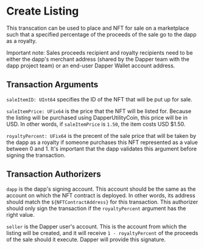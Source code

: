# Create Listing

This transcation can be used to place and NFT for sale on a marketplace such that a specified percentage of the proceeds of the sale
go to the dapp as a royalty.

Important note: Sales proceeds recipient and royalty recipients need to be either the dapp's merchant address (shared by the Dapper team
with the dapp project team) or an end-user Dapper Wallet account address.

## Transaction Arguments

`saleItemID: UInt64` specifies the ID of the NFT that will be put up for sale.

`saleItemPrice: UFix64` is the price that the NFT will be listed for. Because the listing will be purchased using DapperUtilityCoin,
this price will be in USD. In other words, if `saleItemPrice` is `1.50`, the item costs USD $1.50.

`royaltyPercent: UFix64` is the precent of the sale price that will be taken by the dapp as a royalty if someone purchases this NFT represented
as a value between 0 and 1. It's important that the dapp validates this argument before signing the transaction.

## Transaction Authorizers

`dapp` is the dapp's signing account. This account should be the same as the account on which the NFT contract is deployed. In other words,
its address should match the `${NFTContractAddress}` for this transaction. This authorizer should only sign the transaction if the `royaltyPercent`
argument has the right value.

`seller` is the Dapper user's account. This is the account from which the listing will be created, and it will receive `1 - royaltyPercent` of
the proceeds of the sale should it execute. Dapper will provide this signature.
